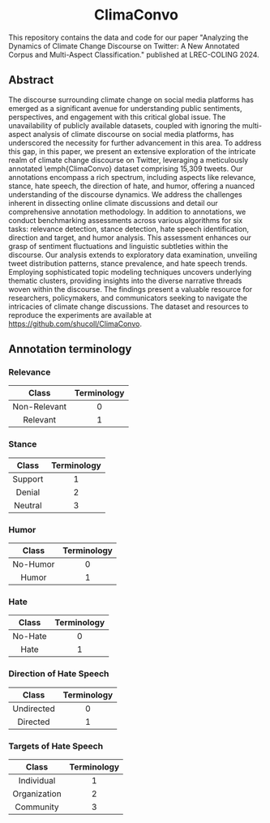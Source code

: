<h1 font-size:40px align="center">ClimaConvo</h1>

This repository contains the data and code for our paper "Analyzing the Dynamics of Climate Change Discourse on Twitter: A New Annotated Corpus and Multi-Aspect Classification." published at LREC-COLING 2024.

## Abstract

The discourse surrounding climate change on social media platforms has emerged as a significant avenue for understanding public sentiments, perspectives, and engagement with this critical global issue. The unavailability of publicly available datasets, coupled with ignoring the multi-aspect analysis of climate discourse on social media platforms, has underscored the necessity for further advancement in this area. To address this gap, in this paper, we present an extensive exploration of the intricate realm of climate change discourse on Twitter, leveraging a meticulously annotated \emph{ClimaConvo} dataset comprising 15,309 tweets. Our annotations encompass a rich spectrum, including aspects like relevance, stance, hate speech, the direction of hate, and humor, offering a nuanced understanding of the discourse dynamics. We address the challenges inherent in dissecting online climate discussions and detail our comprehensive annotation methodology. In addition to annotations, we conduct benchmarking assessments across various algorithms for six tasks: relevance detection, stance detection, hate speech identification, direction and target, and humor analysis. This assessment enhances our grasp of sentiment fluctuations and linguistic subtleties within the discourse. Our analysis extends to exploratory data examination, unveiling tweet distribution patterns, stance prevalence, and hate speech trends. Employing sophisticated topic modeling techniques uncovers underlying thematic clusters, providing insights into the diverse narrative threads woven within the discourse. The findings present a valuable resource for researchers, policymakers, and communicators seeking to navigate the intricacies of climate change discussions. The dataset and resources to reproduce the experiments are available at https://github.com/shucoll/ClimaConvo.

## Annotation terminology

### Relevance
|  Class | Terminology | 
| :--------: | :--------: | 
| Non-Relevant | 0 | 
| Relevant | 1 | 


### Stance
|  Class | Terminology | 
| :--------: | :--------: | 
| Support | 1 | 
| Denial | 2 | 
| Neutral | 3 | 


### Humor
|  Class | Terminology | 
| :--------: | :--------: | 
| No-Humor | 0 | 
| Humor | 1 | 


### Hate
|  Class | Terminology | 
| :--------: | :--------: | 
| No-Hate | 0 | 
| Hate | 1 | 

### Direction of Hate Speech

|  Class | Terminology | 
| :--------: | :--------: | 
| Undirected | 0 | 
| Directed | 1 | 

### Targets of Hate Speech
|  Class | Terminology | 
| :--------: | :--------: | 
| Individual | 1 | 
| Organization | 2 | 
| Community | 3 |